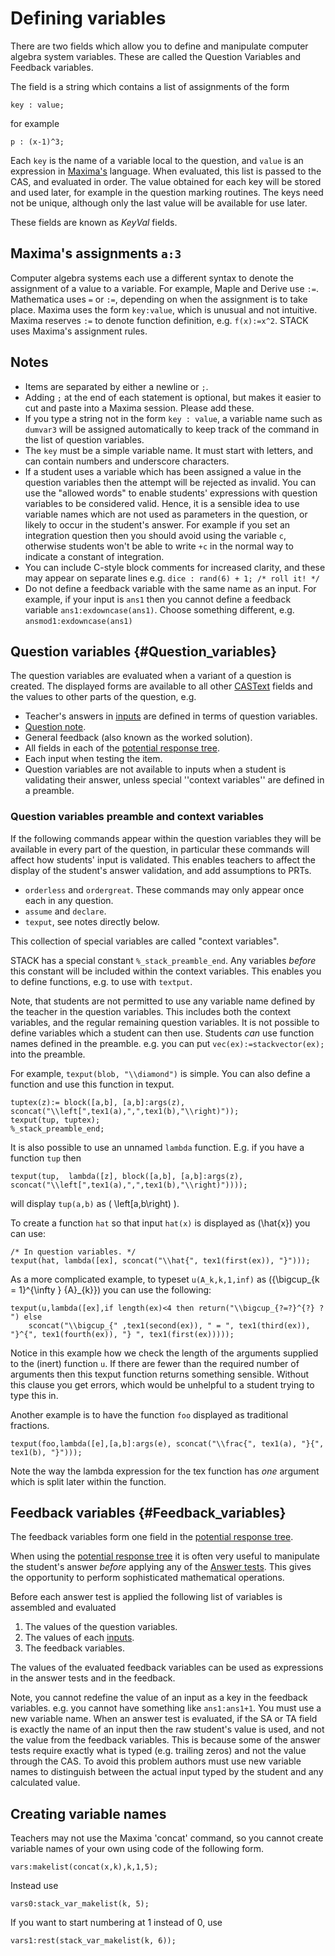# Defining variables

There are two fields which allow you to define and manipulate computer algebra system variables.
These are called the Question Variables and Feedback variables.

The field is a string which contains a list of assignments of the form

    key : value;

for example

    p : (x-1)^3;

Each `key` is the name of a variable local to the question, and `value` is an expression in [Maxima's](../CAS/Maxima_background.md) language.
When evaluated, this list is passed to the CAS, and evaluated in order. The value obtained for each key will be stored and used later, for example in the question marking routines.
The keys need not be unique, although only the last value will be available for use later.

These fields are known as _KeyVal_ fields.

## Maxima's assignments `a:3` ##

Computer algebra systems each use a different syntax to denote the assignment of a value to a variable.
For example, Maple and Derive use `:=`. Mathematica uses `=` or `:=`, depending on when the assignment is to take place.
Maxima uses the form `key:value`, which is unusual and not intuitive.
Maxima reserves `:=` to denote function definition, e.g. `f(x):=x^2`.
STACK uses Maxima's assignment rules.

## Notes ##

* Items are separated by either a newline or `;`.
* Adding `;` at the end of each statement is optional, but makes it easier to cut and paste into a Maxima session.  Please add these.
* If you type a string not in the form `key : value`, a variable name such as `dumvar3` will be assigned automatically to keep track of the command in the list of question variables.
* The `key` must be a simple variable name.  It must start with letters, and can contain numbers and underscore characters.
* If a student uses a variable which has been assigned a value in the question variables then the attempt will be rejected as invalid.  You can use the "allowed words" to enable students' expressions with question variables to be considered valid.
    Hence, it is a sensible idea to use variable names which are not used as parameters in the question, or likely to occur in the student's answer. For example if you set an integration question then you should avoid using the variable `c`, otherwise students won't be able to write `+c` in the normal way to indicate a constant of integration.
* You can include C-style block comments for increased clarity, and these may appear on separate lines
    e.g. `dice : rand(6) + 1; /* roll it! */`
* Do not define a feedback variable with the same name as an input.  For example, if your input is `ans1` then you cannot define a feedback variable `ans1:exdowncase(ans1)`.  Choose something different, e.g. `ansmod1:exdowncase(ans1)`

## Question variables {#Question_variables}

The question variables are evaluated when a variant of a question is created.   The displayed forms are available to all other [CASText](CASText.md) fields and the values to other parts of the question, e.g.

* Teacher's answers in [inputs](Inputs.md) are defined in terms of question variables.
* [Question note](../Authoring/Question_note.md).
* General feedback (also known as the worked solution).
* All fields in each of the [potential response tree](Potential_response_trees.md).
* Each input when testing the item.
* Question variables are not available to inputs when a student is validating their answer, unless special ''context variables'' are defined in a preamble.

### Question variables preamble and context variables

If the following commands appear within the question variables they will be available in every part of the question, in particular these commands will affect how students' input is validated.  This enables teachers to affect the display of the student's answer validation, and add assumptions to PRTs.

* `orderless` and `ordergreat`.  These commands may only appear once each in any question.
* `assume` and `declare`.
* `texput`, see notes directly below.

This collection of special variables are called "context variables".

STACK has a special constant `%_stack_preamble_end`.  Any variables _before_ this constant will be included within the context variables.  This enables you to define functions, e.g. to use with `textput`.  

Note, that students are not permitted to use any variable name defined by the teacher in the question variables.  This includes both the context variables, and the regular remaining question variables.  It is not possible to define variables which a student can then use.  Students _can_ use function names defined in the preamble. e.g. you can put `vec(ex):=stackvector(ex);` into the preamble.

For example, `texput(blob, "\\diamond")` is simple.  You can also define a function and use this function in texput.

```
tuptex(z):= block([a,b], [a,b]:args(z), sconcat("\\left[",tex1(a),",",tex1(b),"\\right)"));
texput(tup, tuptex); 
%_stack_preamble_end;
```

It is also possible to use an unnamed `lambda` function.  E.g. if you have a function `tup` then

    texput(tup,  lambda([z], block([a,b], [a,b]:args(z), sconcat("\\left[",tex1(a),",",tex1(b),"\\right)")))); 

will display `tup(a,b)` as \( \left[a,b\right) \).

To create a function `hat` so that input `hat(x)` is displayed as \(\hat{x}\) you can use:

    /* In question variables. */
    texput(hat, lambda([ex], sconcat("\\hat{", tex1(first(ex)), "}")));

As a more complicated example, to typeset `u(A_k,k,1,inf)` as \({\bigcup_{k = 1}^{\infty } {A}_{k}}\) you can use the following:

    texput(u,lambda([ex],if length(ex)<4 then return("\\bigcup_{?=?}^{?} ? ") else
        sconcat("\\bigcup_{" ,tex1(second(ex)), " = ", tex1(third(ex)), "}^{", tex1(fourth(ex)), "} ", tex1(first(ex)))));

Notice in this example how we check the length of the arguments supplied to the (inert) function `u`.  If there are fewer than the required number of arguments then this texput function returns something sensible.  Without this clause you get errors, which would be unhelpful to a student trying to type this in.

Another example is to have the function `foo` displayed as traditional fractions.

    texput(foo,lambda([e],[a,b]:args(e), sconcat("\\frac{", tex1(a), "}{", tex1(b), "}")));

Note the way the lambda expression for the tex function has _one_ argument which is split later within the function.

## Feedback variables {#Feedback_variables}

The feedback variables form one field in the [potential response tree](Potential_response_trees.md).

When using the [potential response tree](Potential_response_trees.md) it is often very useful
to manipulate the student's answer _before_ applying any of the [Answer tests](Answer_Tests/index.md).
This gives the opportunity to perform sophisticated mathematical operations.

Before each answer test is applied the following list of variables is assembled and evaluated

1. The values of the question variables.
2. The values of each [inputs](Inputs.md).
3. The feedback variables.

The values of the evaluated feedback variables can be used as expressions in the answer tests and in the feedback.

Note, you cannot redefine the value of an input as a key in the feedback variables.  e.g. you cannot have something like `ans1:ans1+1`. You must use a new variable name.  When an answer test is evaluated, if the SA or TA field is exactly the name of an input then the raw student's value is used, and not the value from the feedback variables. This is because some of the answer tests require exactly what is typed (e.g. trailing zeros) and not the value through the CAS.  To avoid this problem authors must use new variable names to distinguish between the actual input typed by the student and any calculated value.

## Creating variable names ##

Teachers may not use the Maxima 'concat' command, so you cannot create variable names of your own using code of the following form.

    vars:makelist(concat(x,k),k,1,5);

Instead use

    vars0:stack_var_makelist(k, 5);

If you want to start numbering at 1 instead of 0, use

    vars1:rest(stack_var_makelist(k, 6));

